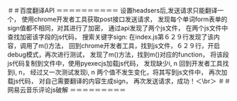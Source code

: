 ＃＃百度翻译API
＝＝＝＝＝＝＝＝＝＝
设置headsers后,发送请求只能翻译一个，
使用chrome开发者工具获取post接口发送请求，
发现每个单词form表单的sign值都不相同，对其进行了加密，
通过api发现了两个js文件，
在两个js文件中查找加密该字段的js代码，
搜索关键字sign: 在index.js第６２９行发现了该内容，调用了m()方法，
回到chrome开发者工具，找到js文件，６２９行，开启debug模式，再次进行测试，
发现了m()方法，找到m()对应的function，
将该段js代码复制到文件中，使用pyexecjs加载js代码，
发现缺少i, n 回到开发者工具找到i, n，
经过又一次测试发现i, n 两个值不发生变化，将其写到js文件中，
再次加载js代码，
对自己需要翻译的内容生成sign，
再次发送请求，成功！＜\br＞
＃＃网易云音乐评论js破解
＝＝＝＝＝＝＝＝＝
